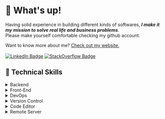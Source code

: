 # 👋 What's up!

Having solid experience in building different kinds of softwares, **_I make it my mission to solve real life and business problems_**.
<br>Please make yourself comfortable checking my github account.

Want to know more about me? [Check out my website.](https://reamonsumapig.dev/)
<br><br>
[![LinkedIn Badge](https://img.shields.io/badge/LinkedIn-Profile-informational?style=flat&logo=linkedin&logoColor=0D76A8&color=0D76A8)](https://www.linkedin.com/in/braydon-coyer/)
[![StackOverflow Badge](https://img.shields.io/badge/StackOverflow-Profile-informational?style=flat&logo=stackOverflow&logoColor=orange&color=orange)](https://stackoverflow.com/users/5531941/reamon-c-sumapig)
<br>

## 💼 Technical Skills
<details>
<summary>Backend</summary>
<ul>
  <li><a href="">Python</a></li>
  <li><a href="">Django</a></li>
  <li><a href="">Django Rest Framework</a></li>
  <li><a href="">Postgres</a></li>
  <li><a href="">Celery</a></li>
  <li><a href="">Redis</a></li>
</ul> 
</details>

<details>
<summary>Front-End</summary>
<ul>
  <li><a target="_blank" href="">Quasar</a></li>
  <li><a target="_blank" href="">VueJS</a></li>
  <li><a target="_blank" href="">NuxtJS</a></li>
  <li><a target="_blank" href="">NPM</a></li>
  <li><a target="_blank" href="">NodeJS</a></li>
  <li><a target="_blank" href="">AngularJs</a></li>
  <li><a target="_blank" href="">Javascript</a></li>
  <li><a target="_blank" href="">Bootstrap4</a></li>
  <li><a target="_blank" href="">CSS</a></li>
</ul> 
</details>

<details>
<summary>DevOps</summary>
<ul>
  <li><a target="_blank" href="">Docker</a></li>
  <li><a target="_blank" href="">Docker-Compose</a></li>
  <li><a target="_blank" href="">Nginx</a></li>
  <li><a target="_blank" href="">Supervisor</a></li>
  <li><a target="_blank" href="">Fabric</a></li>
  <li><a target="_blank" href="">Kubernetes</a></li>
</ul>
</details>

<details>
<summary>Version Control</summary>
<ul>
  <li><a target="_blank" href="">Github</a></li>
  <li><a target="_blank" href="">Bitbucket</a></li>
</ul>
</details>

<details>
<summary>Code Editor</summary>
<ul>
  <li><a target="_blank" href="">Visual Studio</a></li>
  <li><a target="_blank" href="">Vim</a></li>
  <li><a target="_blank" href="">Gedit</a></li>
</ul>
</details>

<details>
<summary>Remote Server</summary>
<ul>
  <li><a target="_blank" href="">Google Cloud</a></li>
  <li><a target="_blank" href="">Digital Ocean</a></li>
  <li><a target="_blank" href="">Amazon Web Services</a></li>
</ul>
</details>
